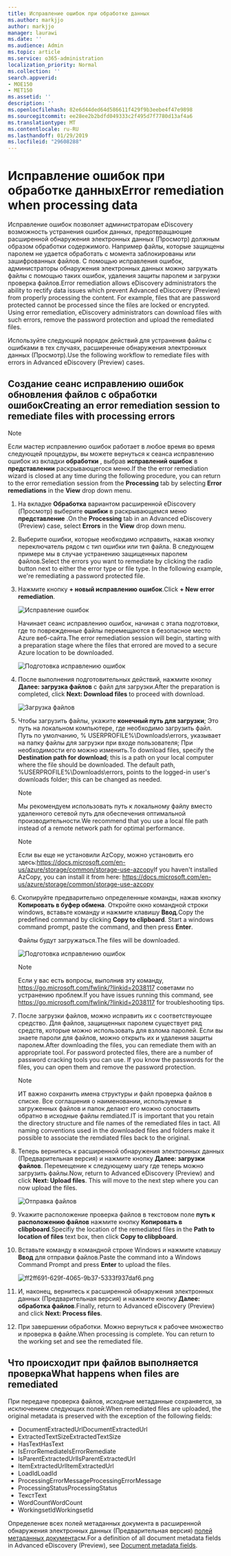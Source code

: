 ```yaml
---
title: Исправление ошибок при обработке данных
ms.author: markjjo
author: markjjo
manager: laurawi
ms.date: ''
ms.audience: Admin
ms.topic: article
ms.service: o365-administration
localization_priority: Normal
ms.collection: ''
search.appverid:
- MOE150
- MET150
ms.assetid: ''
description: ''
ms.openlocfilehash: 82e6d44ded64d586611f429f9b3eebe4f47e9898
ms.sourcegitcommit: ee28ee2b2bdfd049333c2f495d7f7780d13af4a6
ms.translationtype: MT
ms.contentlocale: ru-RU
ms.lasthandoff: 01/29/2019
ms.locfileid: "29608288"
---
```

# <a name="error-remediation-when-processing-data"></a><span data-ttu-id="41930-102">Исправление ошибок при обработке данных</span><span class="sxs-lookup"><span data-stu-id="41930-102">Error remediation when processing data</span></span>

<span data-ttu-id="41930-p101">Исправление ошибок позволяет администраторам eDiscovery возможность устранения ошибок данных, предотвращающие расширенной обнаружения электронных данных (Просмотр) должным образом обработки содержимого. Например файлы, которые защищены паролем не удается обработать с момента заблокированы или зашифрованных файлов. С помощью исправления ошибок, администраторы обнаружения электронных данных можно загружать файлы с помощью таких ошибок, удаления защиты паролем и загрузки проверка файлов.</span><span class="sxs-lookup"><span data-stu-id="41930-p101">Error remediation allows eDiscovery administrators the ability to rectify data issues which prevent Advanced eDiscovery (Preview) from properly processing the content. For example, files that are password protected cannot be processed since the files are locked or encrypted. Using error remediation, eDiscovery administrators can download files with such errors, remove the password protection and upload the remediated files.</span></span>

<span data-ttu-id="41930-106">Используйте следующий порядок действий для устранения файлы с ошибками в тех случаях, расширенные обнаружения электронных данных (Просмотр).</span><span class="sxs-lookup"><span data-stu-id="41930-106">Use the following workflow to remediate files with errors in Advanced eDiscovery (Preview) cases.</span></span>

## <a name="creating-an-error-remediation-session-to-remediate-files-with-processing-errors"></a><span data-ttu-id="41930-107">Создание сеанс исправлению ошибок обновления файлов с обработки ошибок</span><span class="sxs-lookup"><span data-stu-id="41930-107">Creating an error remediation session to remediate files with processing errors</span></span>

>[!NOTE]
><span data-ttu-id="41930-108">Если мастер исправлению ошибок работает в любое время во время следующей процедуры, вы можете вернуться к сеанса исправлению ошибок из вкладки **обработки** , выбрав **исправлений ошибок** в **представлении** раскрывающегося меню.</span><span class="sxs-lookup"><span data-stu-id="41930-108">If the the error remediation wizard is closed at any time during the following procedure, you can return to the error remediation session from the **Processing** tab by selecting **Error remediations** in the **View** drop down menu.</span></span>

1. <span data-ttu-id="41930-109">На вкладке **Обработка** вариантом расширенной eDiscovery (Просмотр) выберите **ошибки** в раскрывающемся меню **представление** .</span><span class="sxs-lookup"><span data-stu-id="41930-109">On the **Processing** tab in an Advanced eDiscovery (Preview) case, select **Errors** in the **View** drop down menu.</span></span>

2. <span data-ttu-id="41930-p102">Выберите ошибки, которые необходимо исправить, нажав кнопку переключатель рядом с тип ошибки или тип файла.  В следующем примере мы в случае устранению защищенных паролем файлов.</span><span class="sxs-lookup"><span data-stu-id="41930-p102">Select the errors you want to remediate by clicking the radio button next to either the error type or file type.  In the following example, we're remediating a password protected file.</span></span>

3. <span data-ttu-id="41930-112">Нажмите кнопку **+ новый исправлению ошибок**.</span><span class="sxs-lookup"><span data-stu-id="41930-112">Click **+ New error remediation**.</span></span>

    ![Исправление ошибок](../media/8c2faf1a-834b-44fc-b418-6a18aed8b81a.png)

    <span data-ttu-id="41930-114">Начинает сеанс исправлению ошибок, начиная с этапа подготовки, где то поврежденные файлы перемещаются в безопасное место Azure веб-сайта.</span><span class="sxs-lookup"><span data-stu-id="41930-114">The error remediation session will begin, starting with a preparation stage where the files that errored are moved to a secure Azure location to be downloaded.</span></span>

    ![Подготовка исправлению ошибок](../media/390572ec-7012-47c4-a6b6-4cbb5649e8a8.png)

4. <span data-ttu-id="41930-116">После выполнения подготовительных действий, нажмите кнопку **Далее: загрузка файлов** с файл для загрузки.</span><span class="sxs-lookup"><span data-stu-id="41930-116">After the preparation is completed, click **Next: Download files** to proceed with download.</span></span>

    ![Загрузка файлов](../media/6ac04b09-8e13-414a-9e24-7c75ba586363.png)

5. <span data-ttu-id="41930-p103">Чтобы загрузить файлы, укажите **конечный путь для загрузки**; Это путь на локальном компьютере, где необходимо загрузить файл.  Путь по умолчанию, % USERPROFILE%\Downloads\errors, указывает на папку файлы для загрузки при входе пользователя; При необходимости его можно изменить.</span><span class="sxs-lookup"><span data-stu-id="41930-p103">To download files, specify the **Destination path for download**; this is a path on your local computer where the file should be downloaded.  The default path, %USERPROFILE%\Downloads\errors, points to the logged-in user's downloads folder; this can be changed as needed.</span></span>

    >[!NOTE]
    ><span data-ttu-id="41930-120">Мы рекомендуем использовать путь к локальному файлу вместо удаленного сетевой путь для обеспечения оптимальной производительности.</span><span class="sxs-lookup"><span data-stu-id="41930-120">We recommend that you use a local file path instead of a remote network path for optimal performance.</span></span>

    > [!NOTE]
    > <span data-ttu-id="41930-121">Если вы еще не установили AzCopy, можно установить его здесь:https://docs.microsoft.com/en-us/azure/storage/common/storage-use-azcopy</span><span class="sxs-lookup"><span data-stu-id="41930-121">If you haven't installed AzCopy, you can install it from here: https://docs.microsoft.com/en-us/azure/storage/common/storage-use-azcopy</span></span>

6. <span data-ttu-id="41930-p104">Скопируйте предварительно определенные команды, нажав кнопку **Копировать в буфер обмена**. Откройте окно командной строки windows, вставьте команду и нажмите клавишу **Ввод**.</span><span class="sxs-lookup"><span data-stu-id="41930-p104">Copy the predefined command by clicking **Copy to clipboard**. Start a windows command prompt, paste the command, and then press **Enter**.</span></span>  

    <span data-ttu-id="41930-124">Файлы будут загружаться.</span><span class="sxs-lookup"><span data-stu-id="41930-124">The files will be downloaded.</span></span>

    ![Подготовка исправлению ошибок](../media/f364ab4d-31c5-4375-b69f-650f694a2f69.png)

     > [!NOTE]
     > <span data-ttu-id="41930-126">Если у вас есть вопросы, выполнив эту команду, https://go.microsoft.com/fwlink/?linkid=2038117 советами по устранению проблем.</span><span class="sxs-lookup"><span data-stu-id="41930-126">If you have issues running this command, see https://go.microsoft.com/fwlink/?linkid=2038117 for troubleshooting tips.</span></span>

7. <span data-ttu-id="41930-p105">После загрузки файлов, можно исправить их с соответствующее средство. Для файлов, защищенных паролем существует ряд средств, которые можно использовать для взлома паролей. Если вы знаете пароли для файлов, можно открыть их и удаления защиты паролем.</span><span class="sxs-lookup"><span data-stu-id="41930-p105">After downloading the files, you can remediate them with an appropriate tool. For password protected files, there are a number of password cracking tools you can use. If you know the passwords for the files, you can open them and remove the password protection.</span></span>
    > [!NOTE]
    > <span data-ttu-id="41930-p106">ИТ важно сохранить имена структуры и файл проверка файлов в списке.  Все соглашения о наименовании, используемые в загруженных файлов и папок делают его можно сопоставить обратно в исходные файлы remdiated.</span><span class="sxs-lookup"><span data-stu-id="41930-p106">IT is important that you retain the directory structure and file names of the remediated files in tact.  All naming conventions used in the downloaded files and folders make it possible to associate the remdiated files back to the original.</span></span>

8. <span data-ttu-id="41930-p107">Теперь вернитесь к расширенной обнаружения электронных данных (Предварительная версия) и нажмите кнопку **Далее: загрузки файлов**.  Перемещение к следующему шагу где теперь можно загрузить файлы.</span><span class="sxs-lookup"><span data-stu-id="41930-p107">Now, return to Advanced eDiscovery (Preview) and click **Next: Upload files**.  This will move to the next step where you can now upload the files.</span></span>

    ![Отправка файлов](../media/af3d8617-1bab-4ecd-8de0-22e53acba240.png)

9. <span data-ttu-id="41930-135">Укажите расположение проверка файлов в текстовом поле **путь к расположению файлов** нажмите кнопку **Копировать в clibpboard**.</span><span class="sxs-lookup"><span data-stu-id="41930-135">Specifiy the location of the remediated files in the **Path to location of files** text box, then click **Copy to clibpboard**.</span></span>

10. <span data-ttu-id="41930-136">Вставьте команду в командной строке Windows и нажмите клавишу **Ввод** для отправки файлов.</span><span class="sxs-lookup"><span data-stu-id="41930-136">Paste the command into a Windows Command Prompt and press **Enter** to upload the files.</span></span>

    ![ff2ff691-629f-4065-9b37-5333f937daf6.png](../media/ff2ff691-629f-4065-9b37-5333f937daf6.png)

11. <span data-ttu-id="41930-138">И, наконец, вернитесь к расширенной обнаружения электронных данных (Предварительная версия) и нажмите кнопку **Далее: обработка файлов**.</span><span class="sxs-lookup"><span data-stu-id="41930-138">Finally, return to Advanced eDiscovery (Preview) and click **Next: Process files**.</span></span>

12. <span data-ttu-id="41930-p108">При завершении обработки.  Можно вернуться к рабочее множество и проверка в файле.</span><span class="sxs-lookup"><span data-stu-id="41930-p108">When processing is complete.  You can return to the working set and see the remediated file.</span></span>

## <a name="what-happens-when-files-are-remediated"></a><span data-ttu-id="41930-141">Что происходит при файлов выполняется проверка</span><span class="sxs-lookup"><span data-stu-id="41930-141">What happens when files are remediated</span></span>

<span data-ttu-id="41930-142">При передаче проверка файлов, исходные метаданные сохраняется, за исключением следующих полей:</span><span class="sxs-lookup"><span data-stu-id="41930-142">When remediated files are uploaded, the original metadata is preserved with the exception of the following fields:</span></span> 

- <span data-ttu-id="41930-143">DocumentExtractedUrl</span><span class="sxs-lookup"><span data-stu-id="41930-143">DocumentExtractedUrl</span></span>
- <span data-ttu-id="41930-144">ExtractedTextSize</span><span class="sxs-lookup"><span data-stu-id="41930-144">ExtractedTextSize</span></span>
- <span data-ttu-id="41930-145">HasText</span><span class="sxs-lookup"><span data-stu-id="41930-145">HasText</span></span>
- <span data-ttu-id="41930-146">IsErrorRemediate</span><span class="sxs-lookup"><span data-stu-id="41930-146">IsErrorRemediate</span></span>
- <span data-ttu-id="41930-147">IsParentExtractedUrl</span><span class="sxs-lookup"><span data-stu-id="41930-147">IsParentExtractedUrl</span></span>
- <span data-ttu-id="41930-148">ItemExtractedUrl</span><span class="sxs-lookup"><span data-stu-id="41930-148">ItemExtractedUrl</span></span>
- <span data-ttu-id="41930-149">LoadId</span><span class="sxs-lookup"><span data-stu-id="41930-149">LoadId</span></span>
- <span data-ttu-id="41930-150">ProcessingErrorMessage</span><span class="sxs-lookup"><span data-stu-id="41930-150">ProcessingErrorMessage</span></span>
- <span data-ttu-id="41930-151">ProcessingStatus</span><span class="sxs-lookup"><span data-stu-id="41930-151">ProcessingStatus</span></span>
- <span data-ttu-id="41930-152">Текст</span><span class="sxs-lookup"><span data-stu-id="41930-152">Text</span></span>
- <span data-ttu-id="41930-153">WordCount</span><span class="sxs-lookup"><span data-stu-id="41930-153">WordCount</span></span>
- <span data-ttu-id="41930-154">WorkingsetId</span><span class="sxs-lookup"><span data-stu-id="41930-154">WorkingsetId</span></span>

<span data-ttu-id="41930-155">Определение всех полей метаданных документа в расширенной обнаружения электронных данных (Предварительная версия) [полей метаданных документа](document-metadata-fields.md)см.</span><span class="sxs-lookup"><span data-stu-id="41930-155">For a definition of all document metadata fields in Advanced eDiscovery (Preview), see [Document metadata fields](document-metadata-fields.md).</span></span>